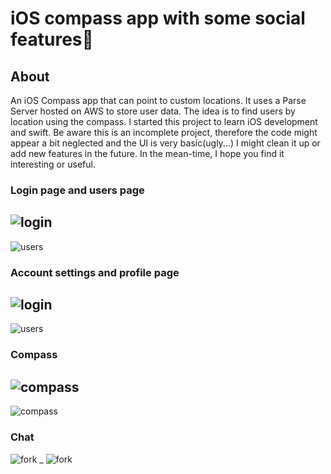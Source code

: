 # iOS compass app with some social features📱
## About
An iOS Compass app that can point to custom locations. It uses a Parse Server hosted on AWS to store user data. 
The idea is to find users by location using the compass. I started this project to learn iOS development and swift. 
Be aware this is an incomplete project, therefore the code might appear a bit neglected and the UI is very basic(ugly...) 
I might clean it up or add new features in the future. In the mean-time, I hope you find it interesting or useful.

### Login page and users page
![login](ReadmeImg/login.png)
-
![users](ReadmeImg/users.png)

### Account settings and profile page
![login](ReadmeImg/useraccount.png)
-
![users](ReadmeImg/profile.png)

### Compass 
![compass](ReadmeImg/compass_01.png)
-
![compass](ReadmeImg/compass_02.png)

### Chat
![fork](ReadmeImg/chat01.png)
_
![fork](ReadmeImg/chat02.png)
